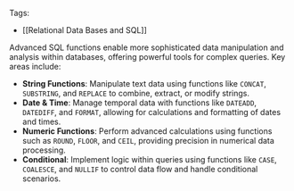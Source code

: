 Tags: 
- [[Relational Data Bases and SQL]]

Advanced SQL functions enable more sophisticated data manipulation and analysis within databases, offering powerful tools for complex queries. Key areas include:

- **String Functions**: Manipulate text data using functions like `CONCAT`, `SUBSTRING`, and `REPLACE` to combine, extract, or modify strings.
- **Date & Time**: Manage temporal data with functions like `DATEADD`, `DATEDIFF`, and `FORMAT`, allowing for calculations and formatting of dates and times.
- **Numeric Functions**: Perform advanced calculations using functions such as `ROUND`, `FLOOR`, and `CEIL`, providing precision in numerical data processing.
- **Conditional**: Implement logic within queries using functions like `CASE`, `COALESCE`, and `NULLIF` to control data flow and handle conditional scenarios.